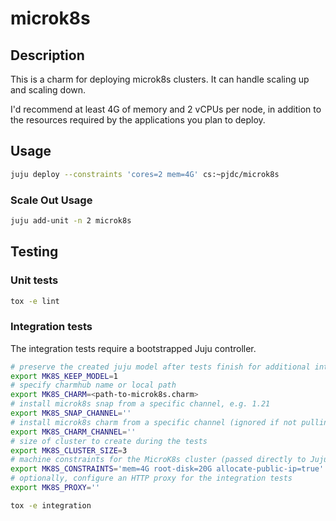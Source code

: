 # microk8s

## Description

This is a charm for deploying microk8s clusters.  It can handle
scaling up and scaling down.

I'd recommend at least 4G of memory and 2 vCPUs per node, in addition
to the resources required by the applications you plan to deploy.

## Usage

```bash
juju deploy --constraints 'cores=2 mem=4G' cs:~pjdc/microk8s
```

### Scale Out Usage

```bash
juju add-unit -n 2 microk8s
```

## Testing

### Unit tests

```bash
tox -e lint
```

### Integration tests

The integration tests require a bootstrapped Juju controller.

```bash
# preserve the created juju model after tests finish for additional introspection
export MK8S_KEEP_MODEL=1
# specify charmhub name or local path
export MK8S_CHARM=<path-to-microk8s.charm>
# install microk8s snap from a specific channel, e.g. 1.21
export MK8S_SNAP_CHANNEL=''
# install microk8s charm from a specific channel (ignored if not pulling from CharmHub)
export MK8S_CHARM_CHANNEL=''
# size of cluster to create during the tests
export MK8S_CLUSTER_SIZE=3
# machine constraints for the MicroK8s cluster (passed directly to Juju)
export MK8S_CONSTRAINTS='mem=4G root-disk=20G allocate-public-ip=true'
# optionally, configure an HTTP proxy for the integration tests
export MK8S_PROXY=''

tox -e integration
```
